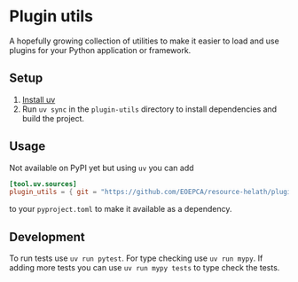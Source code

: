 # Plugin utils

A hopefully growing collection of utilities to make it easier to load and use plugins for your Python application or framework.

## Setup

1. [Install uv](https://docs.astral.sh/uv/getting-started/installation/)
2. Run `uv sync` in the `plugin-utils` directory to install dependencies and build the project.

## Usage

Not available on PyPI yet but using `uv` you can add
```toml
[tool.uv.sources]
plugin_utils = { git = "https://github.com/EOEPCA/resource-helath/plugin-utils.git", branch = "deploy-develop" }
```
to your `pyproject.toml` to make it available as a dependency.

## Development

To run tests use `uv run pytest`. For type checking use `uv run mypy`. If adding more tests you can use `uv run mypy tests` to type check the tests.
